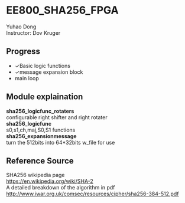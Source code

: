 # EE800_SHA256_FPGA

Yuhao Dong  
Instructor: Dov Kruger  

## Progress
* ✓Basic logic functions
* ✓message expansion block
*  main loop


## Module explaination
**sha256_logicfunc_rotaters**  
configurable right shifter and right rotater  
**sha256_logicfunc**  
s0,s1,ch,maj,S0,S1 functions  
**sha256_expansionmessage**  
turn the 512bits into 64*32bits w_file for use  



## Reference Source

SHA256 wikipedia page  
https://en.wikipedia.org/wiki/SHA-2  
A detailed breakdown of the algorithm in pdf  
http://www.iwar.org.uk/comsec/resources/cipher/sha256-384-512.pdf  

